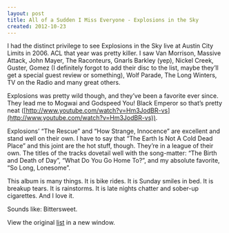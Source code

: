 ```yaml
---
layout: post
title: All of a Sudden I Miss Everyone - Explosions in the Sky
created: 2012-10-23
---
```


I had the distinct privilege to see Explosions in the Sky live at Austin
City Limits in 2006. ACL that year was pretty killer. I saw Van
Morrison, Massive Attack, John Mayer, The Raconteurs, Gnarls Barkley
(yep), Nickel Creek, Guster, Gomez (I definitely forgot to add their
disc to the list, maybe they’ll get a special guest review or
something), Wolf Parade, The Long Winters, TV on the Radio and many
great others. 

Explosions was pretty wild though, and they’ve been a favorite ever
since. They lead me to Mogwai and Godspeed You! Black Emperor so that’s
pretty neat
([http://www.youtube.com/watch?v=Hm3JodBR-vs](http://www.youtube.com/watch?v=Hm3JodBR-vs)).

Explosions’ “The Rescue” and “How Strange, Innocence” are excellent and
stand well on their own. I have to say that “The Earth Is Not A Cold
Dead Place” and this joint are the hot stuff, though. They’re in a
league of their own. The titles of the tracks dovetail well with the
song-matter: “The Birth and Death of Day”, “What Do You Go Home To?”,
and my absolute favorite, “So Long, Lonesome”. 

This album is many things. It is bike rides. It is Sunday smiles in bed.
It is breakup tears. It is rainstorms. It is late nights chatter and
sober-up cigarettes. And I love it. 

Sounds like: Bittersweet.


View the
original [list](https://docs.google.com/spreadsheet/pub?key=0ArDppihwaWa6dFdaeV9pOXNTeERqbWVFTFp5bWFuNmc&output=html)
in a new window.


